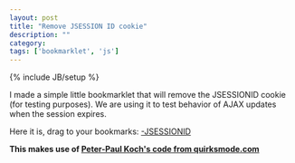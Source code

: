 ```yaml
---
layout: post
title: "Remove JSESSION ID cookie"
description: ""
category: 
tags: ['bookmarklet', 'js']
---
```

{% include JB/setup %}

I made a simple little bookmarklet that will remove the JSESSIONID cookie (for
testing purposes). We are using it to test behavior of AJAX updates when the
session expires.

Here it is, drag to your bookmarks: <a href="javascript:!function(){function createCookie(name,value,days){if(days){var date=new Date;date.setTime(date.getTime()+24*days*60*60*1e3);var expires='; expires='+date.toGMTString()}else var expires='';document.cookie=name+'='+value+expires+'; path=/'}function readCookie(name){var nameEQ=name+'=';var ca=document.cookie.split(';');for(var i=0;i&lt;ca.length;i++){var c=ca[i];while(' '==c.charAt(0))c=c.substring(1,c.length);if(0==c.indexOf(nameEQ))return c.substring(nameEQ.length,c.length)}return null}function eraseCookie(name){createCookie(name,'',-1)}var target='JSESSIONID';if(null==readCookie(target)){alert('No cookie named '+target+' found');return}if(confirm('Do you want to delete the cookie named '+target+'?'))eraseCookie(target)}();">-JSESSIONID</a>

**This makes use of [Peter-Paul Koch's code from quirksmode.com](http://www.quirksmode.org/js/cookies.html)**
